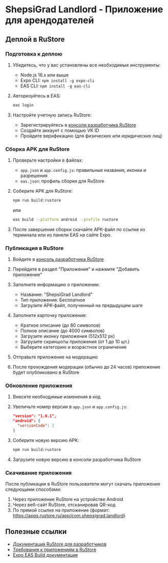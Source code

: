 # ShepsiGrad Landlord - Приложение для арендодателей

## Деплой в RuStore

### Подготовка к деплою

1. Убедитесь, что у вас установлены все необходимые инструменты:

   - Node.js 16.x или выше
   - Expo CLI: `npm install -g expo-cli`
   - EAS CLI: `npm install -g eas-cli`

2. Авторизуйтесь в EAS:

   ```bash
   eas login
   ```

3. Настройте учетную запись RuStore:
   - Зарегистрируйтесь в [консоли разработчика RuStore](https://console.rustore.ru/)
   - Создайте аккаунт с помощью VK ID
   - Пройдите верификацию (для физических или юридических лиц)

### Сборка APK для RuStore

1. Проверьте настройки в файлах:

   - `app.json` и `app.config.js`: правильные названия, иконки и разрешения
   - `eas.json`: профиль сборки для RuStore

2. Соберите APK для RuStore:

   ```bash
   npm run build:rustore
   ```

   или

   ```bash
   eas build --platform android --profile rustore
   ```

3. После завершения сборки скачайте APK-файл по ссылке из терминала или из панели EAS на сайте Expo.

### Публикация в RuStore

1. Войдите в [консоль разработчика RuStore](https://console.rustore.ru/)

2. Перейдите в раздел "Приложения" и нажмите "Добавить приложение"

3. Заполните информацию о приложении:

   - Название: "ShepsiGrad Landlord"
   - Тип приложения: Бесплатное
   - Загрузите APK-файл, полученный на предыдущем шаге

4. Заполните карточку приложения:

   - Краткое описание (до 80 символов)
   - Полное описание (до 4000 символов)
   - Загрузите иконку приложения (512x512 px)
   - Загрузите скриншоты приложения (от 1 до 10 шт.)
   - Выберите категорию и возрастное ограничение

5. Отправьте приложение на модерацию

6. После прохождения модерации (обычно до 24 часов) приложение будет опубликовано в RuStore

### Обновление приложения

1. Внесите необходимые изменения в код

2. Увеличьте номер версии в `app.json` и `app.config.js`:

   ```json
   "version": "1.0.1",
   "android": {
     "versionCode": 2
   }
   ```

3. Соберите новую версию APK:

   ```bash
   npm run build:rustore
   ```

4. Загрузите новую версию в консоли разработчика RuStore

### Скачивание приложения

После публикации в RuStore пользователи могут скачать приложение следующими способами:

1. Через приложение RuStore на устройстве Android
2. Через веб-сайт RuStore, отсканировав QR-код
3. По прямой ссылке на приложение (формат: https://apps.rustore.ru/app/com.shepsigrad.landlord)

## Полезные ссылки

- [Документация RuStore для разработчиков](https://www.rustore.ru/help/developers/)
- [Требования к приложениям в RuStore](https://www.rustore.ru/help/developers/publishing-and-verifying-apps/requirement-apps)
- [Expo EAS Build документация](https://docs.expo.dev/build/introduction/)

